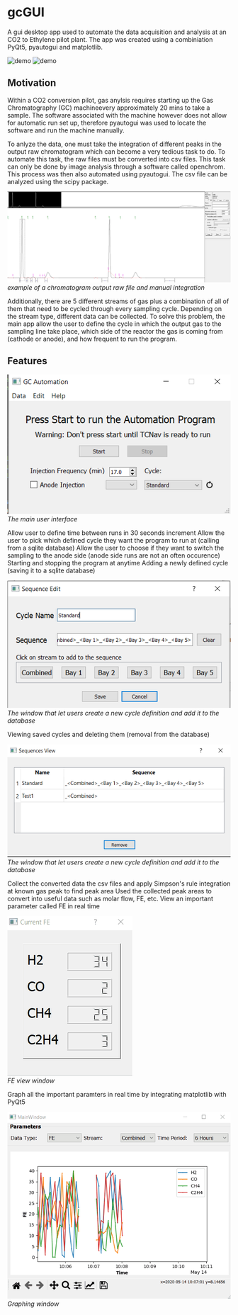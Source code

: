# gcGUI
A gui desktop app used to automate the data acquisition and analysis at an CO2 to Ethylene pilot plant. The app was created using a combiniation PyQt5, pyautogui and matplotlib. 

![demo](https://media.giphy.com/media/fwWIj4aV3sTVQ3q4V5/giphy.gif)
![demo](https://media.giphy.com/media/lNLqYjPlkGNwbvKhVk/giphy.gif)

## Motivation
Within a CO2 conversion pilot, gas anylsis requires starting up the Gas Chromatography (GC) machineevery approximately 20 mins to take a sample. The software associated with the machine however does not allow for automatic run set up, therefore pyautogui was used to locate the software and run the machine manually. 

To anlyze the data, one must take the integration of different peaks in the output raw chromatogram which can become a very tedious task to do. To automate this task, the raw files must be converted into csv files. This task can only be done by image analysis through a software called openchrom. This process was then also automated using pyautogui. The csv file can be analyzed using the scipy package.

![GC chromatogram example](integration.PNG)<br/>
*example of a chromatogram output raw file and manual integration*

Additionally, there are 5 different streams of gas plus a combination of all of them that need to be cycled through every sampling cycle. Depending on the stream type, different data can be collected. To solve this problem, the main app allow the user to define the cycle in which the output gas to the sampling line take place, which side of the reactor the gas is coming from (cathode or anode), and how frequent to run the program. 

## Features
![Main Application User Interface](maindemo.png)<br/>
*The main user interface*

Allow user to define time between runs in 30 seconds increment
Allow the user to pick which defined cycle they want the program to run at (calling from a sqlite database)
Allow the user to choose if they want to switch the sampling to the anode side (anode side runs are not an often occurence)
Starting and stopping the program at anytime
Adding a newly defined cycle (saving it to a sqlite database)

![Sequence Edit User Interface](seqEdemo.png)<br/>
*The window that let users create a new cycle definition and add it to the database*

Viewing saved cycles and deleting them (removal from the database)

![Sequence View User Interface](seqVDemo.png)<br/>
*The window that let users create a new cycle definition and add it to the database*

Collect the converted data the csv files and apply Simpson's rule integration at known gas peak to find peak area
Used the collected peak areas to convert into useful data such as molar flow, FE, etc.
View an important parameter called FE in real time

![FE View User Interface](FEDemo.gif)<br/>
*FE view window*

Graph all the important paramters in real time by integrating matplotlib with PyQt5

![Graphing User Interface](GraphDemo.gif)<br/>
*Graphing window*
